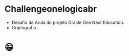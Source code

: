 # Challengeonelogicabr
 - Desafio da Arula do projeto Oracle One Next Education.
 - Criptografia.

# :grin: